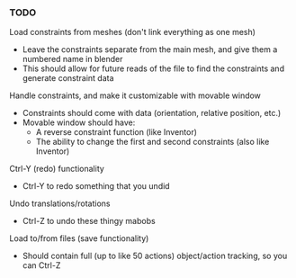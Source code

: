 ### TODO

Load constraints from meshes (don't link everything as one mesh)

- Leave the constraints separate from the main mesh, and give them a numbered name in blender
- This should allow for future reads of the file to find the constraints and generate constraint data

Handle constraints, and make it customizable with movable window

- Constraints should come with data (orientation, relative position, etc.)
- Movable window should have:
  - A reverse constraint function (like Inventor)
  - The ability to change the first and second constraints (also like Inventor)

Ctrl-Y (redo) functionality

- Ctrl-Y to redo something that you undid

Undo translations/rotations

- Ctrl-Z to undo these thingy mabobs

Load to/from files (save functionality)

- Should contain full (up to like 50 actions) object/action tracking, so you can Ctrl-Z

